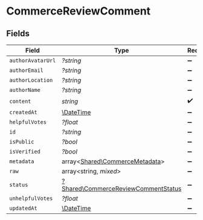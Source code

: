 # CommerceReviewComment


## Fields

| Field                                                                                     | Type                                                                                      | Required                                                                                  | Description                                                                               |
| ----------------------------------------------------------------------------------------- | ----------------------------------------------------------------------------------------- | ----------------------------------------------------------------------------------------- | ----------------------------------------------------------------------------------------- |
| `authorAvatarUrl`                                                                         | *?string*                                                                                 | :heavy_minus_sign:                                                                        | N/A                                                                                       |
| `authorEmail`                                                                             | *?string*                                                                                 | :heavy_minus_sign:                                                                        | N/A                                                                                       |
| `authorLocation`                                                                          | *?string*                                                                                 | :heavy_minus_sign:                                                                        | N/A                                                                                       |
| `authorName`                                                                              | *?string*                                                                                 | :heavy_minus_sign:                                                                        | N/A                                                                                       |
| `content`                                                                                 | *string*                                                                                  | :heavy_check_mark:                                                                        | N/A                                                                                       |
| `createdAt`                                                                               | [\DateTime](https://www.php.net/manual/en/class.datetime.php)                             | :heavy_minus_sign:                                                                        | N/A                                                                                       |
| `helpfulVotes`                                                                            | *?float*                                                                                  | :heavy_minus_sign:                                                                        | N/A                                                                                       |
| `id`                                                                                      | *?string*                                                                                 | :heavy_minus_sign:                                                                        | N/A                                                                                       |
| `isPublic`                                                                                | *?bool*                                                                                   | :heavy_minus_sign:                                                                        | N/A                                                                                       |
| `isVerified`                                                                              | *?bool*                                                                                   | :heavy_minus_sign:                                                                        | N/A                                                                                       |
| `metadata`                                                                                | array<[Shared\CommerceMetadata](../../Models/Shared/CommerceMetadata.md)>                 | :heavy_minus_sign:                                                                        | N/A                                                                                       |
| `raw`                                                                                     | array<string, *mixed*>                                                                    | :heavy_minus_sign:                                                                        | N/A                                                                                       |
| `status`                                                                                  | [?Shared\CommerceReviewCommentStatus](../../Models/Shared/CommerceReviewCommentStatus.md) | :heavy_minus_sign:                                                                        | N/A                                                                                       |
| `unhelpfulVotes`                                                                          | *?float*                                                                                  | :heavy_minus_sign:                                                                        | N/A                                                                                       |
| `updatedAt`                                                                               | [\DateTime](https://www.php.net/manual/en/class.datetime.php)                             | :heavy_minus_sign:                                                                        | N/A                                                                                       |